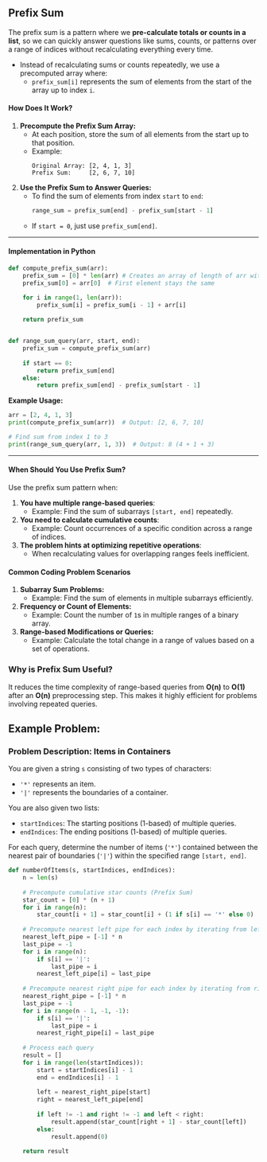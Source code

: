 ## Prefix Sum 

The prefix sum is a pattern where we **pre-calculate totals or counts in a list**, so we can quickly answer questions like sums, counts, or patterns over a range of indices without recalculating everything every time.

- Instead of recalculating sums or counts repeatedly, we use a precomputed array where:
  - `prefix_sum[i]` represents the sum of elements from the start of the array up to index `i`.


#### **How Does It Work?**
1. **Precompute the Prefix Sum Array:**
   - At each position, store the sum of all elements from the start up to that position.
   - Example:
     ```
     Original Array: [2, 4, 1, 3]
     Prefix Sum:     [2, 6, 7, 10]
     ```
2. **Use the Prefix Sum to Answer Queries:**
   - To find the sum of elements from index `start` to `end`:
     ```python
     range_sum = prefix_sum[end] - prefix_sum[start - 1]
     ```
   - If `start = 0`, just use `prefix_sum[end]`.

---

#### **Implementation in Python**

```python
def compute_prefix_sum(arr):
    prefix_sum = [0] * len(arr) # Creates an array of length of arr with 0 values // Ex: [0,0,0,0,0]
    prefix_sum[0] = arr[0]  # First element stays the same

    for i in range(1, len(arr)):
        prefix_sum[i] = prefix_sum[i - 1] + arr[i]
    
    return prefix_sum


def range_sum_query(arr, start, end):
    prefix_sum = compute_prefix_sum(arr)
    
    if start == 0:
        return prefix_sum[end]
    else:
        return prefix_sum[end] - prefix_sum[start - 1]
```

**Example Usage:**
```python
arr = [2, 4, 1, 3]
print(compute_prefix_sum(arr))  # Output: [2, 6, 7, 10]

# Find sum from index 1 to 3
print(range_sum_query(arr, 1, 3))  # Output: 8 (4 + 1 + 3)
```

---

#### **When Should You Use Prefix Sum?**
Use the prefix sum pattern when:
1. **You have multiple range-based queries**:
   - Example: Find the sum of subarrays `[start, end]` repeatedly.
2. **You need to calculate cumulative counts**:
   - Example: Count occurrences of a specific condition across a range of indices.
3. **The problem hints at optimizing repetitive operations**:
   - When recalculating values for overlapping ranges feels inefficient.

#### **Common Coding Problem Scenarios**
1. **Subarray Sum Problems:**
   - Example: Find the sum of elements in multiple subarrays efficiently.
2. **Frequency or Count of Elements:**
   - Example: Count the number of `1`s in multiple ranges of a binary array.
3. **Range-based Modifications or Queries:**
   - Example: Calculate the total change in a range of values based on a set of operations.

### **Why is Prefix Sum Useful?**
It reduces the time complexity of range-based queries from **O(n)** to **O(1)** after an **O(n)** preprocessing step. This makes it highly efficient for problems involving repeated queries.

## Example Problem: 

### **Problem Description: Items in Containers**

You are given a string `s` consisting of two types of characters:
- `'*'` represents an item.
- `'|'` represents the boundaries of a container.

You are also given two lists:
- `startIndices`: The starting positions (1-based) of multiple queries.
- `endIndices`: The ending positions (1-based) of multiple queries.

For each query, determine the number of items (`'*'`) contained between the nearest pair of boundaries (`'|'`) within the specified range `[start, end]`.

```python
def numberOfItems(s, startIndices, endIndices):
    n = len(s)
    
    # Precompute cumulative star counts (Prefix Sum)
    star_count = [0] * (n + 1)
    for i in range(n):
        star_count[i + 1] = star_count[i] + (1 if s[i] == '*' else 0)
    
    # Precompute nearest left pipe for each index by iterating from left to right (Prefix Sum)
    nearest_left_pipe = [-1] * n
    last_pipe = -1
    for i in range(n):
        if s[i] == '|':
            last_pipe = i
        nearest_left_pipe[i] = last_pipe
    
    # Precompute nearest right pipe for each index by iterating from right to left (Prefix Sum)
    nearest_right_pipe = [-1] * n
    last_pipe = -1
    for i in range(n - 1, -1, -1):
        if s[i] == '|':
            last_pipe = i
        nearest_right_pipe[i] = last_pipe
    
    # Process each query
    result = []
    for i in range(len(startIndices)):
        start = startIndices[i] - 1
        end = endIndices[i] - 1
        
        left = nearest_right_pipe[start]
        right = nearest_left_pipe[end]
        
        if left != -1 and right != -1 and left < right:
            result.append(star_count[right + 1] - star_count[left])
        else:
            result.append(0)
    
    return result


```
